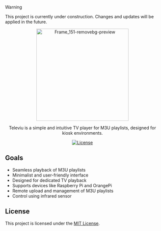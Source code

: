 > [!WARNING]  
> This project is currently under construction. Changes and updates will be applied in the future.

<p align="center">
  <img src="https://github.com/user-attachments/assets/5711f260-544f-4127-98e6-ced27e173b83" alt="Frame_151-removebg-preview" width="300">
</p>

<p align="center">Televiu is a simple and intuitive TV player for M3U playlists, designed for kiosk environments.</p>

<p align="center">
  <a href="LICENSE"><img src="https://img.shields.io/badge/license-MIT-blue.svg" alt="License"></a>
</p>

## Goals

- Seamless playback of M3U playlists
- Minimalist and user-friendly interface
- Designed for dedicated TV playback
- Supports devices like Raspberry Pi and OrangePi
- Remote upload and management of M3U playlists
- Control using infrared sensor

## License

This project is licensed under the [MIT License](LICENSE).
